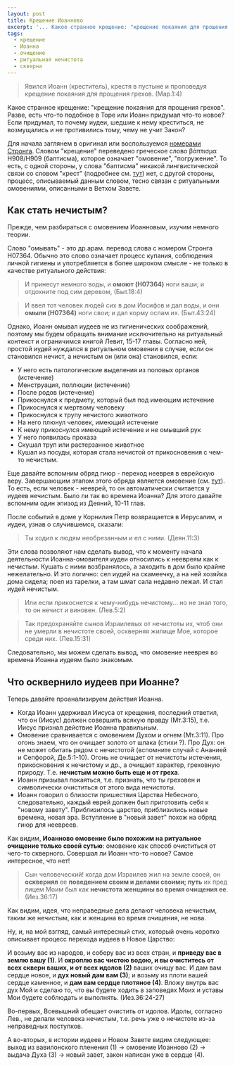 ```yaml
---
layout: post
title: Крещение Иоанново
excerpt: '... Какое странное крещение: "крещение покаяния для прощения грехов". Разве, есть что-то подобное в Торе или Иоанн придумал что-то новое? Если придумал, то почему иудеи, шедшие к нему креститься, не возмущались и не противились тому, чему не учит Закон?'
tags:
  - крещение
  - Иоанна
  - очищение
  - ритуальная нечистота
  - скверна
---
```


> Явился Иоанн (креститель), крестя в пустыне и проповедуя крещение покаяния для прощения грехов. (Мар.1:4)

Какое странное крещение: "крещение покаяния для прощения грехов". Разве, есть что-то подобное в Торе или Иоанн придумал что-то новое? Если придумал, то почему иудеи, шедшие к нему креститься, не возмущались и не противились тому, чему не учит Закон?

Для начала заглянем в оригинал или воспользуемся [номерами Стронга](https://ownrevelation.github.io/404.html). Словом "крещение" переведено греческое слово βάπτισμα H908/H909 (баптисма), которое означает "омовение", "погружение". То есть, с одной стороны, у слова "баптисма" никакой лингвистической связи со словом "крест" (подробнее см. [тут](https://ru.wiktionary.org/wiki/%D0%BA%D1%80%D0%B5%D1%89%D0%B5%D0%BD%D0%B8%D0%B5)) нет, с другой стороны, процесс, описываемый данным словом, тесно связан с ритуальными омовениями, описанными в Ветхом Завете.

## Как стать нечистым?

Прежде, чем разбираться с омовением Иоанновым, изучим немного теории.

Слово "омывать" - это др.арам. перевод слова с номером Стронга H07364. Обычно это слово означает процесс купания, соблюдения личной гигиены и употребляется в более широком смысле - не только в качестве ритуального действия:

> И принесут немного воды, и **омоют (H07364)** ноги ваши; и отдохните под сим деревом, (Быт.18:4)

> И ввел тот человек людей сих в дом Иосифов и дал воды, и они **омыли (H07364)** ноги свои; и дал корму ослам их. (Быт.43:24)

Однако, Иоанн омывал иудеев не из гигиенических соображений, поэтому мы будем обращать внимание исключительно на ритуальный контекст и ограничимся книгой Левит, 15-17 главы. Согласно ней, простой иудей нуждался в ритуальном омовении в случае, если он становился нечист, а нечистым он (или она) становился, если:

- У него есть патологические выделения из половых органов (истечение)
- Менструация, поллюции (истечение)
- После родов (истечение)
- Прикоснулся к предмету, который был под имеющим истечение
- Прикоснулся к мертвому человеку
- Прикоснулся к трупу нечистого животного
- На него плюнул человек, имеющий истечение
- К нему прикоснулся имеющий истечение и не омывший рук
- У него появилась проказа
- Скушал труп или растерзанное животное
- Кушал из посуды, которая стала нечистой от прикосновения с чем-то нечистым.


Еще давайте вспомним обряд гиюр - переход нееврея в еврейскую веру. Завершающим этапом этого обряда является омовение (см. [тут](https://ru.wikipedia.org/wiki/%D0%93%D0%B8%D1%8E%D1%80)). То есть, если человек - нееврей, то он автоматически считается у иудеев нечистым. Было ли так во времена Иоанна? Для этого давайте вспомним один эпизод из Деяний, 10-11 глав.

После событий в доме у Корнилия Петр возвращается в Иерусалим, и иудеи, узнав о случившемся, сказали:

> Ты ходил к людям необрезанным и ел с ними. (Деян.11:3)

Эти слова позволяют нам сделать вывод, что к моменту начала деятельности Иоанна-омовителя иудеи относились к неевреям как к нечистым. Кушать с ними возбранялось, а заходить в дом было крайне нежелательно. И это логично: сел иудей на скамеечку, а на ней хозяйка дома сидела; поел из тарелки, а там шмат сала недавно лежал. И стал иудей нечистым.

> Или если прикоснется к чему-нибудь нечистому... но не знал того, то он нечист и виновен. (Лев.5:2)

> Так предохраняйте сынов Израилевых от нечистоты их, чтоб они не умерли в нечистоте своей, оскверняя жилище Мое, которое среди них. (Лев.15:31)

Следовательно, мы можем сделать вывод, что омовение нееврея во времена Иоанна иудеям было знакомым.

## Что осквернило иудеев при Иоанне?

Теперь давайте проанализируем действия Иоанна.

- Когда Иоанн удерживал Иисуса от крещения, последний ответил, что он (Иисус) должен совершить всякую правду (Мт.3:15), т.е. Иисус признал действие Иоанна правильным.
- Омовение сравнивается с омовением Духом и огнем (Мт.3:11). Про огонь знаем, что он очищает золото от шлака (стихи ?). Про Дух: он не может обитать рядом с нечистотой (вспомните случай с Ананией и Сепфорой, Де.5:1-10). Огонь не очищает от нечистоты истечения, прикосновения к нечистому и др., а очищает характер, греховную природу. Т.е. **нечистым можно быть еще и от греха**.
- Иоанн призывал покаяться, т.е. признать, что ты греховен и символически очиститься от этого вида нечистоты.
- Иоанн говорил о близости пришествия Царства Небесного, следовательно, каждый еврей должен был приготовить себя к "новому завету". Приблизилось царство, приблизились новые времена, новая эра. Вступление в "новый завет" похож на обряд гиюр для неевреев.

Как видим, **Иоанново омовение было похожим на ритуальное очищение только своей сутью**: омовение как способ очиститься от чего-то скверного. Совершал ли Иоанн что-то новое? Самое интересное, что нет!

> Сын человеческий! когда дом Израилев жил на земле своей, он **осквернял** ее **поведением своим и делами своими; путь** их пред лицем Моим был как **нечистота женщины во время очищения ее**. (Иез.36:17)

Как видим, идея, что неправедные дела делают человека нечистым, таким же нечистым, как и женщина во время очищения, не нова.

Ну, и, на мой взгляд, самый интересный стих, который очень коротко описывает процесс перехода иудеев в Новое Царство:

И возьму вас из народов, и соберу вас из всех стран, и **приведу вас в землю вашу (1)**. И **окроплю вас чистою водою, и вы очиститесь от всех скверн ваших, и от всех идолов (2)** ваших очищу вас. И дам вам сердце новое, и **дух новый дам вам (3)**; и возьму из плоти вашей сердце каменное, и **дам вам сердце плотяное (4)**. Вложу внутрь вас дух Мой и сделаю то, что вы будете ходить в заповедях Моих и уставы Мои будете соблюдать и выполнять. (Иез.36:24-27)

Во-первых, Всевышний обещает очистить от идолов. Идолы, согласно Лев., не делали человека нечистым, т.е. речь уже о нечистоте из-за неправедных поступков.

А во-вторых, в истории иудеев и Новом Завете видим следующее: выход из вавилонского пленения (1) -> омовение Иоанново (2) -> выдача Духа (3) -> новый завет, закон написан уже в сердце (4).